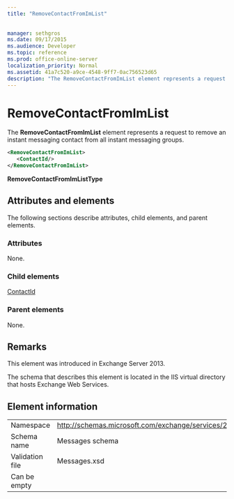 ```yaml
---
title: "RemoveContactFromImList"
 
 
manager: sethgros
ms.date: 09/17/2015
ms.audience: Developer
ms.topic: reference
ms.prod: office-online-server
localization_priority: Normal
ms.assetid: 41a7c520-a9ce-4548-9ff7-0ac756523d65
description: "The RemoveContactFromImList element represents a request to remove an instant messaging contact from all instant messaging groups."
---
```


# RemoveContactFromImList

The **RemoveContactFromImList** element represents a request to remove an instant messaging contact from all instant messaging groups. 
  
```XML
<RemoveContactFromImList>
   <ContactId/>
</RemoveContactFromImList>
```

 **RemoveContactFromImListType**
## Attributes and elements

The following sections describe attributes, child elements, and parent elements.
  
### Attributes

None.
  
### Child elements

[ContactId](contactid.md)
  
### Parent elements

None.
  
## Remarks

This element was introduced in Exchange Server 2013.
  
The schema that describes this element is located in the IIS virtual directory that hosts Exchange Web Services.
  
## Element information

|||
|:-----|:-----|
|Namespace  <br/> |http://schemas.microsoft.com/exchange/services/2006/messages  <br/> |
|Schema name  <br/> |Messages schema  <br/> |
|Validation file  <br/> |Messages.xsd  <br/> |
|Can be empty  <br/> ||
   

